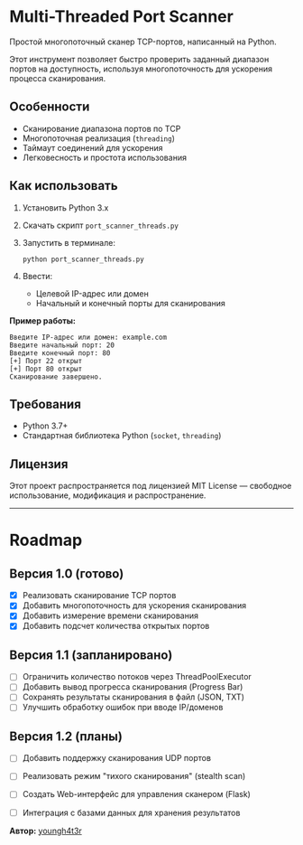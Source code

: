 # Multi-Threaded Port Scanner

Простой многопоточный сканер TCP-портов, написанный на Python.

Этот инструмент позволяет быстро проверить заданный диапазон портов на доступность, используя многопоточность для ускорения процесса сканирования.

## Особенности
- Сканирование диапазона портов по TCP
- Многопоточная реализация (`threading`)
- Таймаут соединений для ускорения
- Легковесность и простота использования

## Как использовать

1. Установить Python 3.x
2. Скачать скрипт `port_scanner_threads.py`
3. Запустить в терминале:

    ```
    python port_scanner_threads.py
    ```

4. Ввести:
   - Целевой IP-адрес или домен
   - Начальный и конечный порты для сканирования

**Пример работы:**

    Введите IP-адрес или домен: example.com
    Введите начальный порт: 20
    Введите конечный порт: 80
    [+] Порт 22 открыт
    [+] Порт 80 открыт
    Сканирование завершено.

## Требования

- Python 3.7+
- Стандартная библиотека Python (`socket`, `threading`)

## Лицензия

Этот проект распространяется под лицензией MIT License — свободное использование, модификация и распространение.

---

# Roadmap

## Версия 1.0 (готово)
- [x] Реализовать сканирование TCP портов
- [x] Добавить многопоточность для ускорения сканирования
- [x] Добавить измерение времени сканирования
- [x] Добавить подсчет количества открытых портов

## Версия 1.1 (запланировано)
- [ ] Ограничить количество потоков через ThreadPoolExecutor
- [ ] Добавить вывод прогресса сканирования (Progress Bar)
- [ ] Сохранять результаты сканирования в файл (JSON, TXT)
- [ ] Улучшить обработку ошибок при вводе IP/доменов

## Версия 1.2 (планы)
- [ ] Добавить поддержку сканирования UDP портов
- [ ] Реализовать режим "тихого сканирования" (stealth scan)
- [ ] Создать Web-интерфейс для управления сканером (Flask)
- [ ] Интеграция с базами данных для хранения результатов


**Автор:** [youngh4t3r](https://github.com/youngh4t3r)
